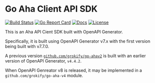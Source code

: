 # Go Aha Client API SDK

[![Build Status][build-status-svg]][build-status-link]
[![Go Report Card][goreport-svg]][goreport-link]
[![Docs][docs-godoc-svg]][docs-godoc-link]
[![License][license-svg]][license-link]

 [build-status-svg]: https://github.com/grokify/go-aha-v3/workflows/test/badge.svg
 [build-status-link]: https://github.com/grokify/go-aha-v3/actions
 [build-status-svg]: https://api.travis-ci.org/grokify/go-aha-v3.svg?branch=master
 [build-status-link]: https://travis-ci.org/grokify/go-aha-v3
 [goreport-svg]: https://goreportcard.com/badge/github.com/grokify/go-aha-v3
 [goreport-link]: https://goreportcard.com/report/github.com/grokify/go-aha-v3
 [docs-godoc-svg]: https://pkg.go.dev/badge/github.com/grokify/go-aha-v3
 [docs-godoc-link]: https://pkg.go.dev/github.com/grokify/go-aha-v3
 [license-svg]: https://img.shields.io/badge/license-MIT-blue.svg
 [license-link]: https://github.com/grokify/go-aha-v3/blob/master/LICENSE

This is an Aha API Cient SDK built with OpenAPI Generator.

Specifically, it is built using OpenAPI Generator v7.x with the first version being built with v7.7.0.

A previous version [`github.com/grokify/go-ahav2`](https://pkg.go.dev/github.com/grokify/go-aha-v3/v2) is built with an earlier version of OpenAPI Generator, `v4.4.2`.

When OpenAPI Genreator v8 is released, it may be implemented in a `github.com/grokify/go-aha-v4` module.